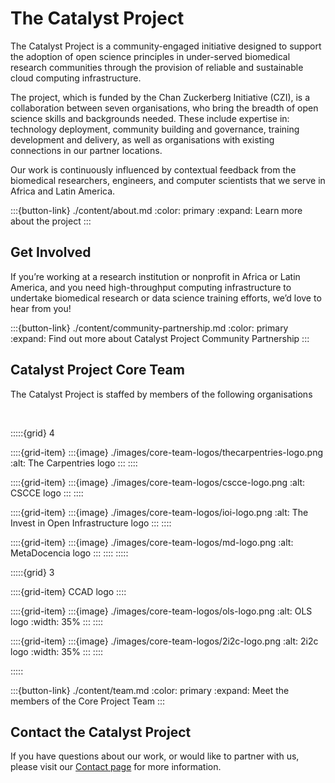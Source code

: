 # The Catalyst Project

The Catalyst Project is a community-engaged initiative designed to support the adoption of open science principles in under-served biomedical research communities through the provision of reliable and sustainable cloud computing infrastructure. 

The project, which is funded by the Chan Zuckerberg Initiative (CZI), is a collaboration between  seven organisations, who bring the  breadth of open science skills and backgrounds needed. These include expertise in: technology deployment, community building and governance, training development and delivery, as well as organisations with  existing connections in our partner locations. 

Our work is continuously influenced by contextual feedback from the biomedical researchers, engineers, and computer scientists that we serve in Africa and Latin America. 

:::{button-link} ./content/about.md
:color: primary
:expand:
Learn more about the project
:::

## Get Involved

If you’re working at a research institution or nonprofit in Africa or Latin America, and you need high-throughput computing infrastructure to undertake biomedical research or data science training efforts, we’d love to hear from you!

:::{button-link} ./content/community-partnership.md
:color: primary
:expand:
Find out more about Catalyst Project Community Partnership
:::

## Catalyst Project Core Team

The Catalyst Project is staffed by members of the following organisations

<br>

:::::{grid} 4

::::{grid-item}
:::{image} ./images/core-team-logos/thecarpentries-logo.png
:alt: The Carpentries logo
:::
::::

::::{grid-item}
:::{image} ./images/core-team-logos/cscce-logo.png
:alt: CSCCE logo
:::
::::

::::{grid-item}
:::{image} ./images/core-team-logos/ioi-logo.png
:alt: The Invest in Open Infrastructure logo
:::
::::

::::{grid-item}
:::{image} ./images/core-team-logos/md-logo.png
:alt: MetaDocencia logo
:::
::::
:::::

:::::{grid} 3

::::{grid-item}
CCAD logo
::::

::::{grid-item}
:::{image} ./images/core-team-logos/ols-logo.png
:alt: OLS logo
:width: 35%
:::
::::

::::{grid-item}
:::{image} ./images/core-team-logos/2i2c-logo.png
:alt: 2i2c logo
:width: 35%
:::
::::

:::::

:::{button-link} ./content/team.md
:color: primary
:expand:
Meet the members of the Core Project Team
:::

## Contact the Catalyst Project

If you have questions about our work, or would like to partner with us, please visit our [Contact page](./content/contact.md) for more information. 